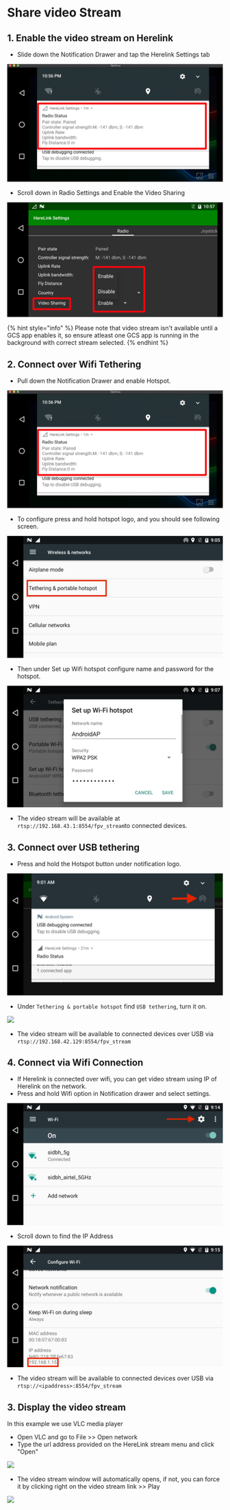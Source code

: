 # Share video Stream

## 1. Enable the video stream on Herelink

* Slide down the Notification Drawer and tap the Herelink Settings tab

![](../.gitbook/assets/settings-app.jpg)

* Scroll down in Radio Settings and Enable the Video Sharing

![](../.gitbook/assets/video-sharing.jpg)

{% hint style="info" %}
Please note that video stream isn't available until a GCS app enables it, so ensure atleast one GCS app is running in the background with correct stream selected.
{% endhint %}

## 2. Connect over Wifi Tethering

* Pull down the Notification Drawer and enable Hotspot.

![](../.gitbook/assets/settings-app.jpg)

* To configure press and hold hotspot logo, and you should see following screen.

![](../.gitbook/assets/device-2020-02-14-143404.png)

* Then under Set up Wifi hotspot configure name and password for the hotspot.

![](../.gitbook/assets/image-4.png)

* The video stream will be available at `rtsp://192.168.43.1:8554/fpv_stream`to connected devices.

## 3. Connect over USB tethering

* Press and hold the Hotspot button under notification logo.

![](../.gitbook/assets/device-2020-02-14-143024.png)

* Under `Tethering & portable hotspot` find `USB tethering`, turn it on.

![](https://github.com/MadRC/cubepilot-docs/tree/93b1326c857ac9c6e013e676b182ef640e97d642/.gitbook/assets/image%20%288%29.png)

* The video stream will be available to connected devices over USB via `rtsp://192.168.42.129:8554/fpv_stream`

## 4. Connect via Wifi Connection

* If Herelink is connected over wifi, you can get video stream using IP of Herelink on the network.
* Press and hold Wifi option in Notification drawer and select settings.

![](../.gitbook/assets/device-2020-02-14-144314.png)

* Scroll down to find the IP Address

![](../.gitbook/assets/device-2020-02-14-144436.png)

* The video stream will be available to connected devices over USB via `rtsp://<ipaddress>:8554/fpv_stream`

## 3. Display the video stream

In this example we use VLC media player

* Open VLC and go to File &gt;&gt; Open network
* Type the url address provided on the HereLink stream menu and click "Open" 

![](../.gitbook/assets/vlc-stream.png)

* The video stream window will automatically opens, if not, you can force it by clicking right on the video stream link &gt;&gt; Play

![](../.gitbook/assets/vlc_2.png)

